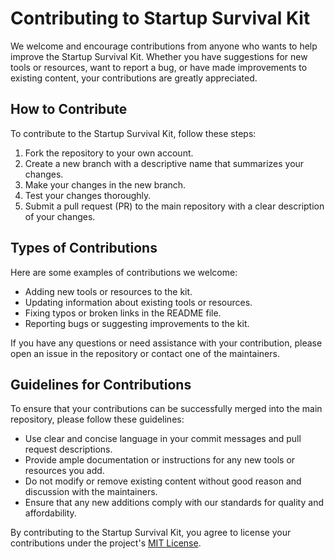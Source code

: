 # Contributing to Startup Survival Kit

We welcome and encourage contributions from anyone who wants to help improve the Startup Survival Kit. Whether you have suggestions for new tools or resources, want to report a bug, or have made improvements to existing content, your contributions are greatly appreciated.

## How to Contribute

To contribute to the Startup Survival Kit, follow these steps:

1. Fork the repository to your own account.
2. Create a new branch with a descriptive name that summarizes your changes.
3. Make your changes in the new branch.
4. Test your changes thoroughly.
5. Submit a pull request (PR) to the main repository with a clear description of your changes.

## Types of Contributions

Here are some examples of contributions we welcome:

- Adding new tools or resources to the kit.
- Updating information about existing tools or resources.
- Fixing typos or broken links in the README file.
- Reporting bugs or suggesting improvements to the kit.

If you have any questions or need assistance with your contribution, please open an issue in the repository or contact one of the maintainers.

## Guidelines for Contributions

To ensure that your contributions can be successfully merged into the main repository, please follow these guidelines:

- Use clear and concise language in your commit messages and pull request descriptions.
- Provide ample documentation or instructions for any new tools or resources you add.
- Do not modify or remove existing content without good reason and discussion with the maintainers.
- Ensure that any new additions comply with our standards for quality and affordability.

By contributing to the Startup Survival Kit, you agree to license your contributions under the project's [MIT License](https://github.com/example/repo/blob/main/LICENSE).
